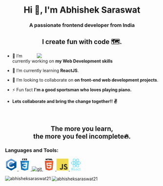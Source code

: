 #    <h1 align="center">Hi 👋, I'm Abhishek Saraswat</h1>
<h3 align="center">A passionate frontend developer from India</h3>
<h2 align="center">I create fun with code 🗺️.</h2>



<img align="right" width="400" src="https://media1.thehungryjpeg.com/thumbs2/ori_3813605_lx706c4mh9wiom6aw0azobmmi21ud43hbnc8aoxs_man-coder-development-programming-computer-vector-illustration.jpg">

- 🔭 I’m currently working on **my Web Development skills**

- 🌱 I’m currently learning **ReactJS**.

- 👯 I’m looking to collaborate on **on front-end web development projects**.

- ⚡ Fun fact **I'm a good sportsman who loves playing piano.**

- **Lets collaborate and
bring the change together!! ✌** 
  <br> <br> <br>
<h2 align="center">The more you learn, <br> the more you feel incomplete🔥.</h2>

<h3 align="left">Languages and Tools:</h3>
<p align="left"> <a href="https://www.cprogramming.com/" target="_blank"> <img src="https://raw.githubusercontent.com/devicons/devicon/master/icons/c/c-original.svg" alt="c" width="40" height="40"/> </a> <a href="https://www.w3schools.com/css/" target="_blank"> <img src="https://raw.githubusercontent.com/devicons/devicon/master/icons/css3/css3-original-wordmark.svg" alt="css3" width="40" height="40"/> </a> <a href="https://git-scm.com/" target="_blank"> <img src="https://www.vectorlogo.zone/logos/git-scm/git-scm-icon.svg" alt="git" width="40" height="40"/> </a> <a href="https://www.w3.org/html/" target="_blank"> <img src="https://raw.githubusercontent.com/devicons/devicon/master/icons/html5/html5-original-wordmark.svg" alt="html5" width="40" height="40"/> </a> <a href="https://developer.mozilla.org/en-US/docs/Web/JavaScript" target="_blank"> <img src="https://raw.githubusercontent.com/devicons/devicon/master/icons/javascript/javascript-original.svg" alt="javascript" width="40" height="40"/> </a> <a href="https://reactjs.org/" target="_blank"> <img src="https://raw.githubusercontent.com/devicons/devicon/master/icons/react/react-original-wordmark.svg" alt="react" width="40" height="40"/> </a> </p>

<p><img align="left" src="https://github-readme-stats.vercel.app/api/top-langs?username=abhisheksaraswat21&show_icons=true&locale=en&layout=compact" alt="abhisheksaraswat21" /></p> 
 
 
<p>&nbsp;<img align="center" src="https://github-readme-stats.vercel.app/api?username=abhisheksaraswat21&show_icons=true&locale=en" alt="abhisheksaraswat21" /></p>
